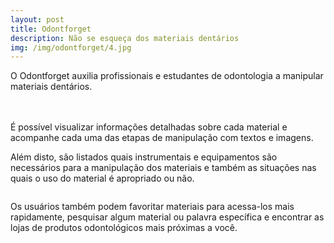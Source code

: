 ```yaml
---
layout: post
title: Odontforget
description: Não se esqueça dos materiais dentários
img: /img/odontforget/4.jpg
---
```


O Odontforget auxilia profissionais e estudantes de odontologia a manipular materiais dentários.

<div class="img_row">
	<img class="col one" src="{{ site.baseurl }}/img/odontforget/1.jpg" alt="" title="example image"/>
	<img class="col one" src="{{ site.baseurl }}/img/odontforget/2.jpg" alt="" title="example image"/>
	<img class="col one" src="{{ site.baseurl }}/img/odontforget/3.jpg" alt="" title="example image"/>
</div>
<br/>
 É possível visualizar informações detalhadas sobre cada material e acompanhe cada uma das etapas de manipulação com textos e imagens.

Além disto, são listados quais instrumentais e equipamentos são necessários para a manipulação dos materiais e também as situações nas quais o uso do material é apropriado ou não.

<div class="img_row">
	<img class="col three" src="{{ site.baseurl }}/img/odontforget/5.jpg" alt="" title="example image"/>
</div>

Os usuários também podem favoritar materiais para acessa-los mais rapidamente, pesquisar algum material ou palavra específica e encontrar as lojas de produtos odontológicos mais próximas a você.


<div class="img_row">
	<img class="col thre" src="{{ site.baseurl }}/img/odontforget/6.png" alt="" title="example image"/>
	<img class="col one" src="{{ site.baseurl }}/img/11.jpg" alt="" title="example image"/>